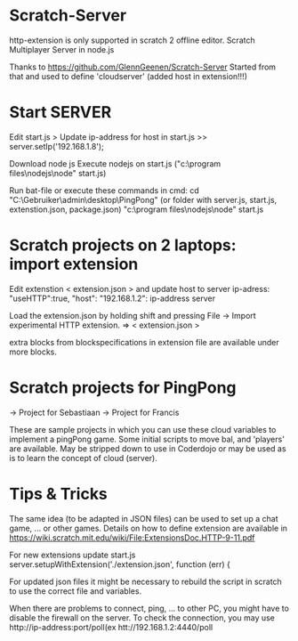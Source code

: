 # Scratch-Server
http-extension is only supported in scratch 2 offline editor.
Scratch Multiplayer Server in node.js

Thanks to https://github.com/GlennGeenen/Scratch-Server
Started from that and used to define 'cloudserver' (added host in extension!!!)


Start SERVER
============
Edit start.js > Update ip-address for host in start.js >> server.setIp('192.168.1.8');

Download node js
Execute nodejs on start.js ("c:\program files\nodejs\node" start.js)

Run bat-file or execute these commands in cmd:
cd "C:\Gebruiker\admin\desktop\PingPong" (or folder with server.js, start.js, extenstion.json, package.json)
"c:\program files\nodejs\node" start.js

Scratch projects on 2 laptops: import extension
===============================================
Edit extenstion < extension.json > and update host to server ip-adress:
	"useHTTP":true,
	"host": "192.168.1.2": ip-address server

Load the extension.json by holding shift and pressing File 
	-> Import experimental HTTP extension.
=> < extension.json >

extra blocks from blockspecifications in extension file are available under more blocks.

Scratch projects for PingPong
=============================
-> Project for Sebastiaan
-> Project for Francis

These are sample projects in which you can use these cloud variables to implement a pingPong game.
Some initial scripts to move bal, and 'players' are available. May be stripped down to use in Coderdojo or may be used as is to learn the concept of cloud (server).

Tips & Tricks
=============
The same idea (to be adapted in JSON files) can be used to set up a chat game, ... or other games.
Details on how to define extension are available in https://wiki.scratch.mit.edu/wiki/File:ExtensionsDoc.HTTP-9-11.pdf

For new extensions update start.js
   server.setupWithExtension('./extension.json', function (err) {
   
For updated json files it might be necessary to rebuild the script in scratch to use the correct file and variables.
 
When there are problems to connect, ping, ... to other PC, you might have to disable the firewall on the server.
To check the connection, you may use http://ip-address:port/poll(ex htt://192.168.1.2:4440/poll
